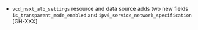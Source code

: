 * `vcd_nsxt_alb_settings` resource and data source adds two new fields `is_transparent_mode_enabled`
  and `ipv6_service_network_specification` [GH-XXX]
